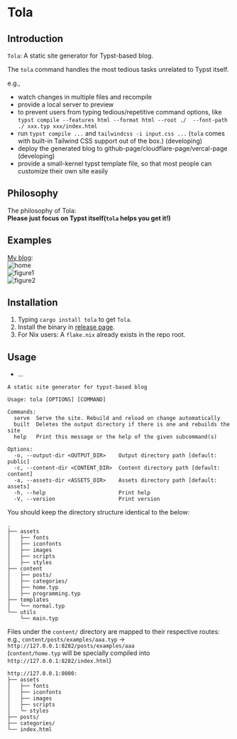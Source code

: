 # Tola

## Introduction

`Tola`: A static site generator for Typst-based blog.  

The `tola` command handles the most tedious tasks unrelated to Typst itself.  

e.g.,  
- watch changes in multiple files and recompile  
- provide a local server to preview  
- to prevent users from typing tedious/repetitive command options, like `typst compile --features html --format html --root ./  --font-path ./ xxx.typ xxx/index.html`
- run `typst compile ...` and `tailwindcss -i input.css ...` (`tola` comes with built-in Tailwind CSS support out of the box.) (developing)
- deploy the generated blog to github-page/cloudflare-page/vercal-page (developing)
- provide a small-kernel typst template file, so that most people can customize their own site easily

## Philosophy

The philosophy of Tola:  
**Please just focus on Typst itself(`tola` helps you get it!)**  

## Examples

[My blog](https://kawayww.com):  
![home](/screenshots/home.avif)  
![figure1](/screenshots/figure1.avif)  
![figure2](/screenshots/figure2.avif)  

## Installation

1. Typing `cargo install tola` to get `Tola`.
2. Install the binary in [release page](https://github.com/KawaYww/tola/releases).
3. For Nix users: A `flake.nix` already exists in the repo root.

## Usage

- ...

```text
A static site generator for typst-based blog

Usage: tola [OPTIONS] [COMMAND]

Commands:
  serve  Serve the site. Rebuild and reload on change automatically
  built  Deletes the output directory if there is one and rebuilds the site
  help   Print this message or the help of the given subcommand(s)

Options:
  -o, --output-dir <OUTPUT_DIR>    Output directory path [default: public]
  -c, --content-dir <CONTENT_DIR>  Content directory path [default: content]
  -a, --assets-dir <ASSETS_DIR>    Assets directory path [default: assets]
  -h, --help                       Print help
  -V, --version                    Print version
```

You should keep the directory structure identical to the below:

```text
.
├── assets
│   ├── fonts
│   ├── iconfonts
│   ├── images
│   ├── scripts
│   ├── styles
├── content
│   ├── posts/
│   ├── categories/
│   ├── home.typ
│   ├── programming.typ
├── templates
│   └── normal.typ
└── utils
    └── main.typ
```

Files under the `content/` directory are mapped to their respective routes:  
e.g., `content/posts/examples/aaa.typ` -> `http://127.0.0.1:8282/posts/examples/aaa`  
(`content/home.typ` will be specially compiled into `http://127.0.0.1:8282/index.html`)  

```text
http://127.0.0.1:8000:
├── assets
│   ├── fonts
│   ├── iconfonts
│   ├── images
│   ├── scripts
│   └─ styles
├── posts/
├── categories/
└── index.html
```


